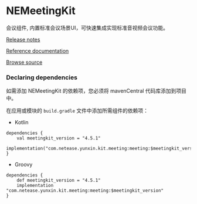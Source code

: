 # NEMeetingKit

会议组件, 内置标准会议场景UI，可快速集成实现标准音视频会议功能。

[Release notes](https://doc.yunxin.163.com/meetingkit/docs/home-page?platform=android)

[Reference documentation](https://doc.yunxin.163.com/docs/interface/NEMeetingKit/Latest/Android/)

[Browse source](https://g.hz.netease.com/yunxin-app/xkit-flutter/-/tree/master/meeting)

### Declaring dependencies
如需添加 NEMeetingKit 的依赖项，您必须将 mavenCentral 代码库添加到项目中。

在应用或模块的 `build.gradle` 文件中添加所需组件的依赖项：

* Kotlin
```
dependencies {
    val meetingkit_version = "4.5.1"
    implementation("com.netease.yunxin.kit.meeting:meeting:$meetingkit_version")
}
```

* Groovy
```
dependencies {
    def meetingkit_version = "4.5.1"
    implementation "com.netease.yunxin.kit.meeting:meeting:$meetingkit_version"
}
```